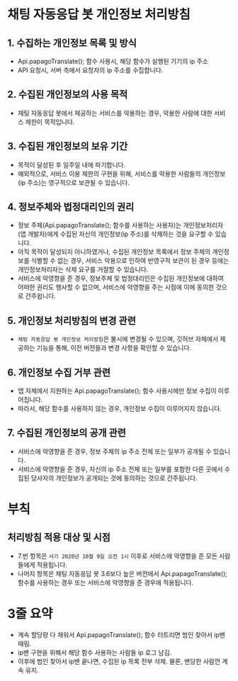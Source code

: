 # 채팅 자동응답 봇 개인정보 처리방침

## 1. 수집하는 개인정보 목록 및 방식
* Api.papagoTranslate(); 함수 사용시, 해당 함수가 실행된 기기의 ip 주소
* API 요청시, 서버 측에서 요청자의 ip 주소를 수집합니다.

## 2. 수집된 개인정보의 사용 목적
* 채팅 자동응답 봇에서 제공하는 서비스를 악용하는 경우, 악용한 사람에 대한 서비스 제한이 목적입니다.

## 3. 수집된 개인정보의 보유 기간
* 목적이 달성된 후 일주일 내에 파기합니다.
* 예외적으로, 서비스 이용 제한의 구현을 위해, 서비스를 악용한 사람들의 개인정보(ip 주소)는 영구적으로 보관될 수 있습니다.

## 4. 정보주체와 법정대리인의 권리
* 정보 주체(Api.papagoTranslate(); 함수를 사용하는 사용자)는 개인정보처리자(앱 개발자)에게 수집된 자신의 개인정보(ip 주소)를 삭제하는 것을 요구할 수 있습니다.
* 아직 목적이 달성되지 아니하였거나, 수집된 개인정보 목록에서 정보 주체의 개인정보를 식별할 수 없는 경우, 서비스 악용으로 인하여 반영구적 보관이 된 경우 등에는 개인정보처리자는 삭제 요구를 거절할 수 있습니다.
* 서비스에 악영향을 준 경우, 정보주체 및 법정대리인은 수집된 개인정보에 대하여 어떠한 권리도 행사할 수 없으며, 서비스에 악영향을 주는 시점에 이에 동의한 것으로 간주욉니다.

## 5. 개인정보 처리방침의 변경 관련
* `채팅 자동응답 봇 개인정보 처리방침`은 불시에 변경될 수 있으며, 깃허브 자체에서 제공하는 기능을 통해, 이전 버전들과 변경 사항을 확인할 수 있습니다.

## 6. 개인정보 수집 거부 관련
* 앱 자체에서 지원하는 Api.papagoTranslate(); 함수 사용시에만 정보 수집이 이루어집니다.
* 따라서, 해당 함수를 사용하지 않는 경우, 개인정보 수집이 이루어지지 않습니다.

## 7. 수집된 개인정보의 공개 관련
* 서비스에 악영향을 준 경우, 정보 주체의 ip 주소 전체 또는 일부가 공개될 수 있습니다.
* 서비스에 악영향을 준 경우, 자신의 ip 주소 전체 또는 일부를 포함한 다른 곳에서 수집된 당사자의 개인정보가 공개되는 것에 동의하는 것으로 간주됩니다.

# 부칙

## 처리방침 적용 대상 및 시점
* 7.번 항목은 `서기 2020년 10월 9일 오전 1시` 이후로 서비스에 악영향을 준 모든 사람들에게 적용됩니다.
* 나머지 항목은 채팅 자동응답 봇 3.6보다 높은 버전에서 Api.papagoTranslate(); 함수를 사용하는 경우 또는 서비스에 악영향을 준 경우에 적용됩니다.


# 3줄 요약
* 계속 할당량 다 채워서 Api.papagoTranslate(); 함수 터트리면 범인 찾아서 ip밴 때림.
* ip밴 구현을 위해서 해당 함수 사용하는 사람들 ip 로그 남김.
* 이후에 범인 찾아서 ip밴 끝나면, 수집된 ip 목록 전부 삭제. 물론, 밴당한 사람껀 계속 유지.
